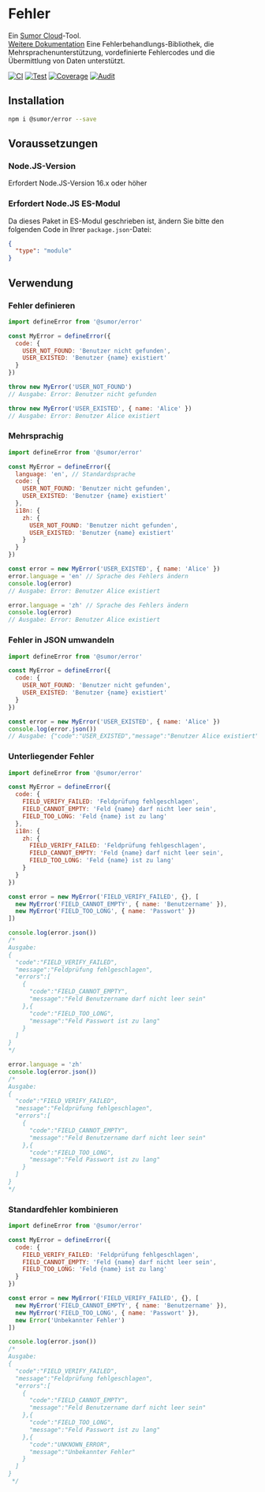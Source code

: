 # Fehler

Ein [Sumor Cloud](https://sumor.cloud)-Tool.  
[Weitere Dokumentation](https://sumor.cloud/error)
Eine Fehlerbehandlungs-Bibliothek, die Mehrsprachenunterstützung, vordefinierte Fehlercodes und die Übermittlung von Daten unterstützt.

[![CI](https://github.com/sumor-cloud/error/actions/workflows/ci.yml/badge.svg)](https://github.com/sumor-cloud/error/actions/workflows/ci.yml)
[![Test](https://github.com/sumor-cloud/error/actions/workflows/ut.yml/badge.svg)](https://github.com/sumor-cloud/error/actions/workflows/ut.yml)
[![Coverage](https://github.com/sumor-cloud/error/actions/workflows/coverage.yml/badge.svg)](https://github.com/sumor-cloud/error/actions/workflows/coverage.yml)
[![Audit](https://github.com/sumor-cloud/error/actions/workflows/audit.yml/badge.svg)](https://github.com/sumor-cloud/error/actions/workflows/audit.yml)

## Installation

```bash
npm i @sumor/error --save
```

## Voraussetzungen

### Node.JS-Version

Erfordert Node.JS-Version 16.x oder höher

### Erfordert Node.JS ES-Modul

Da dieses Paket in ES-Modul geschrieben ist,
ändern Sie bitte den folgenden Code in Ihrer `package.json`-Datei:

```json
{
  "type": "module"
}
```

## Verwendung

### Fehler definieren

```js
import defineError from '@sumor/error'

const MyError = defineError({
  code: {
    USER_NOT_FOUND: 'Benutzer nicht gefunden',
    USER_EXISTED: 'Benutzer {name} existiert'
  }
})

throw new MyError('USER_NOT_FOUND')
// Ausgabe: Error: Benutzer nicht gefunden

throw new MyError('USER_EXISTED', { name: 'Alice' })
// Ausgabe: Error: Benutzer Alice existiert
```

### Mehrsprachig

```js
import defineError from '@sumor/error'

const MyError = defineError({
  language: 'en', // Standardsprache
  code: {
    USER_NOT_FOUND: 'Benutzer nicht gefunden',
    USER_EXISTED: 'Benutzer {name} existiert'
  },
  i18n: {
    zh: {
      USER_NOT_FOUND: 'Benutzer nicht gefunden',
      USER_EXISTED: 'Benutzer {name} existiert'
    }
  }
})

const error = new MyError('USER_EXISTED', { name: 'Alice' })
error.language = 'en' // Sprache des Fehlers ändern
console.log(error)
// Ausgabe: Error: Benutzer Alice existiert

error.language = 'zh' // Sprache des Fehlers ändern
console.log(error)
// Ausgabe: Error: Benutzer Alice existiert
```

### Fehler in JSON umwandeln

```js
import defineError from '@sumor/error'

const MyError = defineError({
  code: {
    USER_NOT_FOUND: 'Benutzer nicht gefunden',
    USER_EXISTED: 'Benutzer {name} existiert'
  }
})

const error = new MyError('USER_EXISTED', { name: 'Alice' })
console.log(error.json())
// Ausgabe: {"code":"USER_EXISTED","message":"Benutzer Alice existiert"}
```

### Unterliegender Fehler

```js
import defineError from '@sumor/error'

const MyError = defineError({
  code: {
    FIELD_VERIFY_FAILED: 'Feldprüfung fehlgeschlagen',
    FIELD_CANNOT_EMPTY: 'Feld {name} darf nicht leer sein',
    FIELD_TOO_LONG: 'Feld {name} ist zu lang'
  },
  i18n: {
    zh: {
      FIELD_VERIFY_FAILED: 'Feldprüfung fehlgeschlagen',
      FIELD_CANNOT_EMPTY: 'Feld {name} darf nicht leer sein',
      FIELD_TOO_LONG: 'Feld {name} ist zu lang'
    }
  }
})

const error = new MyError('FIELD_VERIFY_FAILED', {}, [
  new MyError('FIELD_CANNOT_EMPTY', { name: 'Benutzername' }),
  new MyError('FIELD_TOO_LONG', { name: 'Passwort' })
])

console.log(error.json())
/* 
Ausgabe: 
{
  "code":"FIELD_VERIFY_FAILED",
  "message":"Feldprüfung fehlgeschlagen",
  "errors":[
    {
      "code":"FIELD_CANNOT_EMPTY",
      "message":"Feld Benutzername darf nicht leer sein"
    },{
      "code":"FIELD_TOO_LONG",
      "message":"Feld Passwort ist zu lang"
    }
  ]
}
*/

error.language = 'zh'
console.log(error.json())
/*
Ausgabe:
{
  "code":"FIELD_VERIFY_FAILED",
  "message":"Feldprüfung fehlgeschlagen",
  "errors":[
    {
      "code":"FIELD_CANNOT_EMPTY",
      "message":"Feld Benutzername darf nicht leer sein"
    },{
      "code":"FIELD_TOO_LONG",
      "message":"Feld Passwort ist zu lang"
    }
  ]
}
*/
```

### Standardfehler kombinieren

```js
import defineError from '@sumor/error'

const MyError = defineError({
  code: {
    FIELD_VERIFY_FAILED: 'Feldprüfung fehlgeschlagen',
    FIELD_CANNOT_EMPTY: 'Feld {name} darf nicht leer sein',
    FIELD_TOO_LONG: 'Feld {name} ist zu lang'
  }
})

const error = new MyError('FIELD_VERIFY_FAILED', {}, [
  new MyError('FIELD_CANNOT_EMPTY', { name: 'Benutzername' }),
  new MyError('FIELD_TOO_LONG', { name: 'Passwort' }),
  new Error('Unbekannter Fehler')
])

console.log(error.json())
/*
Ausgabe:
{
  "code":"FIELD_VERIFY_FAILED",
  "message":"Feldprüfung fehlgeschlagen",
  "errors":[
    {
      "code":"FIELD_CANNOT_EMPTY",
      "message":"Feld Benutzername darf nicht leer sein"
    },{
      "code":"FIELD_TOO_LONG",
      "message":"Feld Passwort ist zu lang"
    },{
      "code":"UNKNOWN_ERROR",
      "message":"Unbekannter Fehler"
    }
  ]
}
 */
```